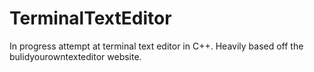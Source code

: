 # TerminalTextEditor
In progress attempt at terminal text editor in C++.
Heavily based off the bulidyourowntexteditor website. 
